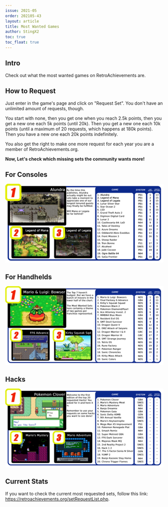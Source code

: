 ```yaml
---
issue: 2021-05
order: 202105-43
layout: article
title: Most Wanted Games
author: StingX2
toc: true
toc_float: true
---
```


## Intro

Check out what the most wanted games on RetroAchievements are.

## How to Request

Just enter in the game's page and click on "Request Set". You don't have an unlimited amount of requests, though.

You start with none, then you get one when you reach 2.5k points, then you get a new one each 5k points (until 20k). Then you get a new one each 10k points (until a maximum of 20 requests, which happens at 180k points). Then you have a new one each 20k points indefinitely.

You also get the right to make one more request for each year you are a member of RetroAchievements.org.

**Now, Let's check which missing sets the community wants more!**


## For Consoles

[![](img/most-wanted-for-consoles.png)](img/most-wanted-for-consoles.png)


## For Handhelds

[![](img/most-wanted-for-handhelds.png)](img/most-wanted-for-handhelds.png)

## Hacks

[![](img/most-wanted-hacks.png)](img/most-wanted-hacks.png)

## Current Stats

If you want to check the current most requested sets, follow this link: <https://retroachievements.org/setRequestList.php>.


